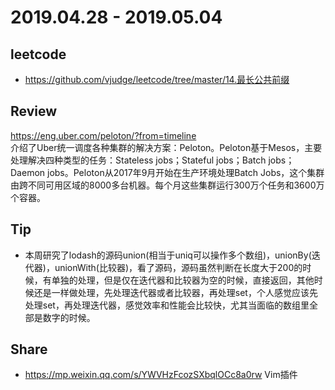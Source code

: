 # 2019.04.28 - 2019.05.04

## leetcode
* https://github.com/vjudge/leetcode/tree/master/14.最长公共前缀

## Review
https://eng.uber.com/peloton/?from=timeline  
介绍了Uber统一调度各种集群的解决方案：Peloton。Peloton基于Mesos，主要处理解决四种类型的任务：Stateless jobs；Stateful jobs；Batch jobs；Daemon jobs。Peloton从2017年9月开始在生产环境处理Batch Jobs，这个集群由跨不同可用区域的8000多台机器。每个月这些集群运行300万个任务和3600万个容器。

## Tip
* 本周研究了lodash的源码union(相当于uniq可以操作多个数组)，unionBy(迭代器)，unionWith(比较器)，看了源码，源码虽然判断在长度大于200的时候，有单独的处理，但是仅在迭代器和比较器为空的时候，直接返回，其他时候还是一样做处理，先处理迭代器或者比较器，再处理set，个人感觉应该先处理set，再处理迭代器，感觉效率和性能会比较快，尤其当面临的数组里全部是数字的时候。


## Share
* https://mp.weixin.qq.com/s/YWVHzFcozSXbqlOCc8a0rw
Vim插件
